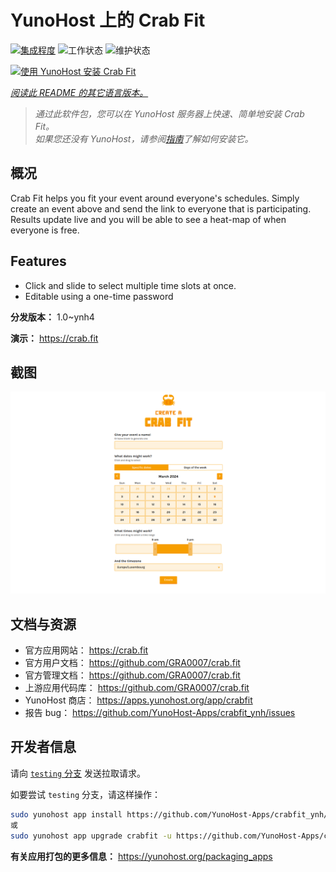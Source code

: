 <!--
注意：此 README 由 <https://github.com/YunoHost/apps/tree/master/tools/readme_generator> 自动生成
请勿手动编辑。
-->

# YunoHost 上的 Crab Fit

[![集成程度](https://dash.yunohost.org/integration/crabfit.svg)](https://ci-apps.yunohost.org/ci/apps/crabfit/) ![工作状态](https://ci-apps.yunohost.org/ci/badges/crabfit.status.svg) ![维护状态](https://ci-apps.yunohost.org/ci/badges/crabfit.maintain.svg)

[![使用 YunoHost 安装 Crab Fit](https://install-app.yunohost.org/install-with-yunohost.svg)](https://install-app.yunohost.org/?app=crabfit)

*[阅读此 README 的其它语言版本。](./ALL_README.md)*

> *通过此软件包，您可以在 YunoHost 服务器上快速、简单地安装 Crab Fit。*  
> *如果您还没有 YunoHost，请参阅[指南](https://yunohost.org/install)了解如何安装它。*

## 概况

Crab Fit helps you fit your event around everyone's schedules.
Simply create an event above and send the link to everyone that is participating.
Results update live and you will be able to see a heat-map of when everyone is free.

## Features

- Click and slide to select multiple time slots at once.
- Editable using a one-time password


**分发版本：** 1.0~ynh4

**演示：** <https://crab.fit>

## 截图

![Crab Fit 的截图](./doc/screenshots/main.png)

## 文档与资源

- 官方应用网站： <https://crab.fit>
- 官方用户文档： <https://github.com/GRA0007/crab.fit>
- 官方管理文档： <https://github.com/GRA0007/crab.fit>
- 上游应用代码库： <https://github.com/GRA0007/crab.fit>
- YunoHost 商店： <https://apps.yunohost.org/app/crabfit>
- 报告 bug： <https://github.com/YunoHost-Apps/crabfit_ynh/issues>

## 开发者信息

请向 [`testing` 分支](https://github.com/YunoHost-Apps/crabfit_ynh/tree/testing) 发送拉取请求。

如要尝试 `testing` 分支，请这样操作：

```bash
sudo yunohost app install https://github.com/YunoHost-Apps/crabfit_ynh/tree/testing --debug
或
sudo yunohost app upgrade crabfit -u https://github.com/YunoHost-Apps/crabfit_ynh/tree/testing --debug
```

**有关应用打包的更多信息：** <https://yunohost.org/packaging_apps>
